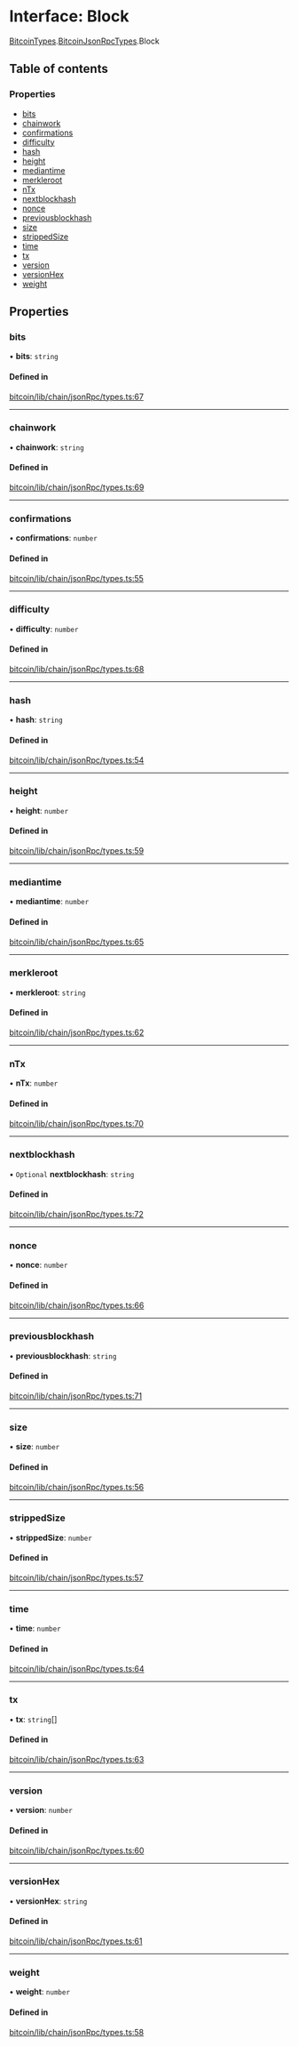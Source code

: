 # Interface: Block

[BitcoinTypes](../wiki/@liquality.bitcoin.BitcoinTypes).[BitcoinJsonRpcTypes](../wiki/@liquality.bitcoin.BitcoinTypes.BitcoinJsonRpcTypes).Block

## Table of contents

### Properties

- [bits](../wiki/@liquality.bitcoin.BitcoinTypes.BitcoinJsonRpcTypes.Block#bits)
- [chainwork](../wiki/@liquality.bitcoin.BitcoinTypes.BitcoinJsonRpcTypes.Block#chainwork)
- [confirmations](../wiki/@liquality.bitcoin.BitcoinTypes.BitcoinJsonRpcTypes.Block#confirmations)
- [difficulty](../wiki/@liquality.bitcoin.BitcoinTypes.BitcoinJsonRpcTypes.Block#difficulty)
- [hash](../wiki/@liquality.bitcoin.BitcoinTypes.BitcoinJsonRpcTypes.Block#hash)
- [height](../wiki/@liquality.bitcoin.BitcoinTypes.BitcoinJsonRpcTypes.Block#height)
- [mediantime](../wiki/@liquality.bitcoin.BitcoinTypes.BitcoinJsonRpcTypes.Block#mediantime)
- [merkleroot](../wiki/@liquality.bitcoin.BitcoinTypes.BitcoinJsonRpcTypes.Block#merkleroot)
- [nTx](../wiki/@liquality.bitcoin.BitcoinTypes.BitcoinJsonRpcTypes.Block#ntx)
- [nextblockhash](../wiki/@liquality.bitcoin.BitcoinTypes.BitcoinJsonRpcTypes.Block#nextblockhash)
- [nonce](../wiki/@liquality.bitcoin.BitcoinTypes.BitcoinJsonRpcTypes.Block#nonce)
- [previousblockhash](../wiki/@liquality.bitcoin.BitcoinTypes.BitcoinJsonRpcTypes.Block#previousblockhash)
- [size](../wiki/@liquality.bitcoin.BitcoinTypes.BitcoinJsonRpcTypes.Block#size)
- [strippedSize](../wiki/@liquality.bitcoin.BitcoinTypes.BitcoinJsonRpcTypes.Block#strippedsize)
- [time](../wiki/@liquality.bitcoin.BitcoinTypes.BitcoinJsonRpcTypes.Block#time)
- [tx](../wiki/@liquality.bitcoin.BitcoinTypes.BitcoinJsonRpcTypes.Block#tx)
- [version](../wiki/@liquality.bitcoin.BitcoinTypes.BitcoinJsonRpcTypes.Block#version)
- [versionHex](../wiki/@liquality.bitcoin.BitcoinTypes.BitcoinJsonRpcTypes.Block#versionhex)
- [weight](../wiki/@liquality.bitcoin.BitcoinTypes.BitcoinJsonRpcTypes.Block#weight)

## Properties

### bits

• **bits**: `string`

#### Defined in

[bitcoin/lib/chain/jsonRpc/types.ts:67](https://github.com/liquality/chainabstractionlayer/blob/9cc13847/packages/bitcoin/lib/chain/jsonRpc/types.ts#L67)

___

### chainwork

• **chainwork**: `string`

#### Defined in

[bitcoin/lib/chain/jsonRpc/types.ts:69](https://github.com/liquality/chainabstractionlayer/blob/9cc13847/packages/bitcoin/lib/chain/jsonRpc/types.ts#L69)

___

### confirmations

• **confirmations**: `number`

#### Defined in

[bitcoin/lib/chain/jsonRpc/types.ts:55](https://github.com/liquality/chainabstractionlayer/blob/9cc13847/packages/bitcoin/lib/chain/jsonRpc/types.ts#L55)

___

### difficulty

• **difficulty**: `number`

#### Defined in

[bitcoin/lib/chain/jsonRpc/types.ts:68](https://github.com/liquality/chainabstractionlayer/blob/9cc13847/packages/bitcoin/lib/chain/jsonRpc/types.ts#L68)

___

### hash

• **hash**: `string`

#### Defined in

[bitcoin/lib/chain/jsonRpc/types.ts:54](https://github.com/liquality/chainabstractionlayer/blob/9cc13847/packages/bitcoin/lib/chain/jsonRpc/types.ts#L54)

___

### height

• **height**: `number`

#### Defined in

[bitcoin/lib/chain/jsonRpc/types.ts:59](https://github.com/liquality/chainabstractionlayer/blob/9cc13847/packages/bitcoin/lib/chain/jsonRpc/types.ts#L59)

___

### mediantime

• **mediantime**: `number`

#### Defined in

[bitcoin/lib/chain/jsonRpc/types.ts:65](https://github.com/liquality/chainabstractionlayer/blob/9cc13847/packages/bitcoin/lib/chain/jsonRpc/types.ts#L65)

___

### merkleroot

• **merkleroot**: `string`

#### Defined in

[bitcoin/lib/chain/jsonRpc/types.ts:62](https://github.com/liquality/chainabstractionlayer/blob/9cc13847/packages/bitcoin/lib/chain/jsonRpc/types.ts#L62)

___

### nTx

• **nTx**: `number`

#### Defined in

[bitcoin/lib/chain/jsonRpc/types.ts:70](https://github.com/liquality/chainabstractionlayer/blob/9cc13847/packages/bitcoin/lib/chain/jsonRpc/types.ts#L70)

___

### nextblockhash

• `Optional` **nextblockhash**: `string`

#### Defined in

[bitcoin/lib/chain/jsonRpc/types.ts:72](https://github.com/liquality/chainabstractionlayer/blob/9cc13847/packages/bitcoin/lib/chain/jsonRpc/types.ts#L72)

___

### nonce

• **nonce**: `number`

#### Defined in

[bitcoin/lib/chain/jsonRpc/types.ts:66](https://github.com/liquality/chainabstractionlayer/blob/9cc13847/packages/bitcoin/lib/chain/jsonRpc/types.ts#L66)

___

### previousblockhash

• **previousblockhash**: `string`

#### Defined in

[bitcoin/lib/chain/jsonRpc/types.ts:71](https://github.com/liquality/chainabstractionlayer/blob/9cc13847/packages/bitcoin/lib/chain/jsonRpc/types.ts#L71)

___

### size

• **size**: `number`

#### Defined in

[bitcoin/lib/chain/jsonRpc/types.ts:56](https://github.com/liquality/chainabstractionlayer/blob/9cc13847/packages/bitcoin/lib/chain/jsonRpc/types.ts#L56)

___

### strippedSize

• **strippedSize**: `number`

#### Defined in

[bitcoin/lib/chain/jsonRpc/types.ts:57](https://github.com/liquality/chainabstractionlayer/blob/9cc13847/packages/bitcoin/lib/chain/jsonRpc/types.ts#L57)

___

### time

• **time**: `number`

#### Defined in

[bitcoin/lib/chain/jsonRpc/types.ts:64](https://github.com/liquality/chainabstractionlayer/blob/9cc13847/packages/bitcoin/lib/chain/jsonRpc/types.ts#L64)

___

### tx

• **tx**: `string`[]

#### Defined in

[bitcoin/lib/chain/jsonRpc/types.ts:63](https://github.com/liquality/chainabstractionlayer/blob/9cc13847/packages/bitcoin/lib/chain/jsonRpc/types.ts#L63)

___

### version

• **version**: `number`

#### Defined in

[bitcoin/lib/chain/jsonRpc/types.ts:60](https://github.com/liquality/chainabstractionlayer/blob/9cc13847/packages/bitcoin/lib/chain/jsonRpc/types.ts#L60)

___

### versionHex

• **versionHex**: `string`

#### Defined in

[bitcoin/lib/chain/jsonRpc/types.ts:61](https://github.com/liquality/chainabstractionlayer/blob/9cc13847/packages/bitcoin/lib/chain/jsonRpc/types.ts#L61)

___

### weight

• **weight**: `number`

#### Defined in

[bitcoin/lib/chain/jsonRpc/types.ts:58](https://github.com/liquality/chainabstractionlayer/blob/9cc13847/packages/bitcoin/lib/chain/jsonRpc/types.ts#L58)
